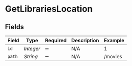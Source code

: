 # GetLibrariesLocation


## Fields

| Field              | Type               | Required           | Description        | Example            |
| ------------------ | ------------------ | ------------------ | ------------------ | ------------------ |
| `id`               | *Integer*          | :heavy_minus_sign: | N/A                | 1                  |
| `path`             | *String*           | :heavy_minus_sign: | N/A                | /movies            |